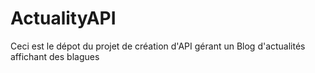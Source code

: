 # ActualityAPI
Ceci est le dépot du projet de création d'API gérant un Blog d'actualités affichant des blagues
